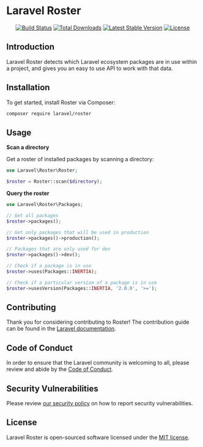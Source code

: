 # Laravel Roster

<p align="center">
<a href="https://github.com/laravel/roster/actions"><img src="https://github.com/laravel/roster/workflows/tests/badge.svg" alt="Build Status"></a>
<a href="https://packagist.org/packages/laravel/roster"><img src="https://img.shields.io/packagist/dt/laravel/roster" alt="Total Downloads"></a>
<a href="https://packagist.org/packages/laravel/roster"><img src="https://img.shields.io/packagist/v/laravel/roster" alt="Latest Stable Version"></a>
<a href="https://packagist.org/packages/laravel/roster"><img src="https://img.shields.io/packagist/l/laravel/roster" alt="License"></a>
</p>

## Introduction

Laravel Roster detects which Laravel ecosystem packages are in use within a project, and gives you an easy to use API to work with that data.


## Installation
To get started, install Roster via Composer:

```bash
composer require laravel/roster
```

## Usage

**Scan a directory**

Get a roster of installed packages by scanning a directory:

```php
use Laravel\Roster\Roster;

$roster = Roster::scan($directory);
```

**Query the roster**
```php
use Laravel\Roster\Packages;

// Get all packages
$roster->packages();

// Get only packages that will be used in production
$roster->packages()->production();

// Packages that are only used for dev
$roster->packages()->dev();

// Check if a package is in use
$roster->uses(Packages::INERTIA);

// Check if a particular version of a package is in use
$roster->usesVersion(Packages::INERTIA, '2.0.0', '>=');
```

## Contributing

Thank you for considering contributing to Roster! The contribution guide can be found in
the [Laravel documentation](https://laravel.com/docs/contributions).

## Code of Conduct

In order to ensure that the Laravel community is welcoming to all, please review and abide by
the [Code of Conduct](https://laravel.com/docs/contributions#code-of-conduct).

## Security Vulnerabilities

Please review [our security policy](https://github.com/laravel/roster/security/policy) on how to report security
vulnerabilities.

## License

Laravel Roster is open-sourced software licensed under the [MIT license](LICENSE.md).
